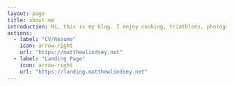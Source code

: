 ```yaml
---
layout: page
title: about me
introduction: Hi, this is my blog. I enjoy cooking, triathlons, photography and will post about those things and others when I feel like. This site is self hosted out of my home so be patient if it loads a bit slow at times. <br><br> Below are some links to my other sites:|
actions:
  - label: "CV/Resume"
    icon: arrow-right
    url: "https://matthewlindsey.net"
  - label: "Landing Page"
    icon: arrow-right
    url: "https://landing.matthewlindsey.net"
---
```




